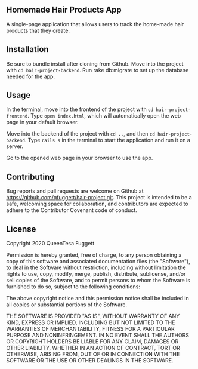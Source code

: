 ## Homemade Hair Products App
A single-page application that allows users to track the home-made hair products that they create. 

## Installation
Be sure to bundle install after cloning from Github. Move into the project with `cd hair-project-backend`.
Run rake db:migrate to set up the database needed for the app.

## Usage
In the terminal, move into the frontend of the project with `cd hair-project-frontend`. Type `open index.html`, which will automatically open the web page in your default browser. 

Move into the backend of the project with `cd ..`, and then `cd hair-project-backend`. Type `rails s` in the terminal to start the application and run it on a server. 

Go to the opened web page in your browser to use the app. 

## Contributing
Bug reports and pull requests are welcome on Github at https://github.com/qfuggett/hair-project.git. This project is intended to be a safe, welcoming space for collaboration, and contributors are expected to adhere to the Contributor Covenant code of conduct.

## License
Copyright 2020 QueenTesa Fuggett

Permission is hereby granted, free of charge, to any person obtaining a copy of this software and associated documentation files (the "Software"), to deal in the Software without restriction, including without limitation the rights to use, copy, modify, merge, publish, distribute, sublicense, and/or sell copies of the Software, and to permit persons to whom the Software is furnished to do so, subject to the following conditions:

The above copyright notice and this permission notice shall be included in all copies or substantial portions of the Software.

THE SOFTWARE IS PROVIDED "AS IS", WITHOUT WARRANTY OF ANY KIND, EXPRESS OR IMPLIED, INCLUDING BUT NOT LIMITED TO THE WARRANTIES OF MERCHANTABILITY, FITNESS FOR A PARTICULAR PURPOSE AND NONINFRINGEMENT. IN NO EVENT SHALL THE AUTHORS OR COPYRIGHT HOLDERS BE LIABLE FOR ANY CLAIM, DAMAGES OR OTHER LIABILITY, WHETHER IN AN ACTION OF CONTRACT, TORT OR OTHERWISE, ARISING FROM, OUT OF OR IN CONNECTION WITH THE SOFTWARE OR THE USE OR OTHER DEALINGS IN THE SOFTWARE.
